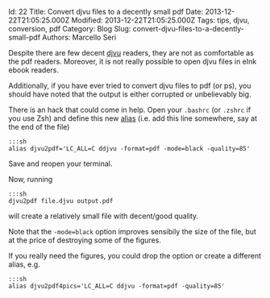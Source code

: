 Id: 22
Title: Convert djvu files to a decently small pdf
Date: 2013-12-22T21:05:25.000Z
Modified: 2013-12-22T21:05:25.000Z
Tags: tips, djvu, conversion, pdf
Category: Blog
Slug: convert-djvu-files-to-a-decently-small-pdf
Authors: Marcello Seri

Despite there are few decent [djvu](http://en.wikipedia.org/wiki/DjVu) readers, they are not as comfortable as the pdf readers. Moreover, it is not really possible to open djvu files in eInk ebook readers.

Additionally, if you have ever tried to convert djvu files to pdf (or ps), you should have noted that the output is either corrupted or unbelievably big.

There is an hack that could come in help. Open your `.bashrc` (or `.zshrc` if you use Zsh) and define this new [alias](http://tldp.org/LDP/abs/html/aliases.html) (i.e. add this line somewhere, say at the end of the file)

    :::sh
    alias djvu2pdf='LC_ALL=C ddjvu -format=pdf -mode=black -quality=85'

Save and reopen your terminal.

Now, running

    :::sh
    djvu2pdf file.djvu output.pdf

will create a relatively small file with decent/good quality.

Note that the `-mode=black` option improves sensibily the size of the file, but at the price of destroying some of the figures. 

If you really need the figures, you could drop the option or create a different alias, e.g.

    :::sh
    alias djvu2pdf4pics='LC_ALL=C ddjvu -format=pdf -quality=85'